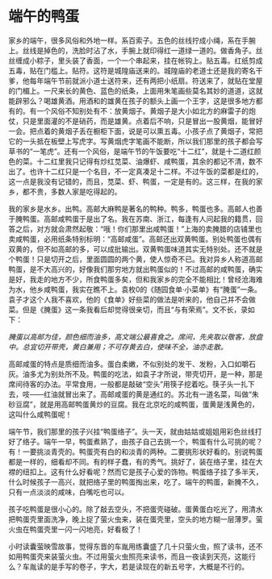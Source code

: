 # 端午的鸭蛋

家乡的端午，很多风俗和外地一样。系百索子。五色的丝线拧成小绳，系在手腕上。丝线是掉色的，洗脸时沾了水，手腕上就印得红一道绿一道的。做香角子。丝丝缠成小粽子，里头装了香面，一个一个串起来，挂在帐钩上。贴五毒。红纸剪成五毒，贴在门槛上。贴符。这符是城隍庙送来的。城隍庙的老道士还是我的寄名干爹，他每年端午节前就派小道士送符来，还有两把小纸扇。符送来了，就贴在堂屋的门楣上。一尺来长的黄色、蓝色的纸条，上面用朱笔画些莫名其妙的道道，这就能辟邪么？喝雄黄酒。用酒和的雄黄在孩子的额头上画一个王字，这是很多地方都有的。有一个风俗不知别处有不：放黄烟子。黄烟子是大小如北方的麻雷子的炮仗，只是里面灌的不是硝药，而是雄黄。点着后不响，只是冒出一股黄烟，能冒好一会。把点着的黄烟子丢在橱柜下面，说是可以熏五毒。小孩子点了黄烟子，常把它的一头抵在板壁上写虎字。写黄烟虎字笔画不能断，所以我们那里的孩子都会写草书的“一笔虎”。还有一个风俗，是端午节的午饭要吃“十二红”，就是十二道红颜色的菜。十二红里我只记得有炒红苋菜、油爆虾、咸鸭蛋，其余的都记不清，数不出了。也许十二红只是一个名目，不一定真凑足十二样。不过午饭的菜都是红的，这一点是我没有记错的，而且，苋菜、虾、鸭蛋，一定是有的。这三样，在我的家乡，都不贵，多数人家是吃得起的。

我的家乡是水乡。出鸭。高邮大麻鸭是著名的鸭种。鸭多，鸭蛋也多。高邮人也善于腌鸭蛋。高邮咸鸭蛋于是出了名。我在苏南、浙江，每逢有人问起我的籍贯，回答之后，对方就会肃然起敬：“哦！你们那里出咸鸭蛋！”上海的卖腌腊的店铺里也卖咸鸭蛋，必用纸条特别标明：“高邮咸蛋”。高邮还出双黄鸭蛋。别处鸭蛋也偶有双黄的，但不如高邮的多，可以成批输出。双黄鸭蛋味道其实无特别处。还不就是个鸭蛋！只是切开之后，里面圆圆的两个黄，使人惊奇不已。我对异乡人称道高邮鸭蛋，是不大高兴的，好像我们那穷地方就出鸭蛋似的！不过高邮的咸鸭蛋，确实是好，我走的地方不少，所食鸭蛋多矣，但和我家乡的完全不能相比！曾经沧海难为水，他乡咸鸭蛋，我实在瞧不上。袁枚0的《随园食单·小菜单》有“腌蛋”一条。袁子才这个人我不喜欢，他的《食单》好些菜的做法是听来的，他自己并不会做菜。但是《腌蛋》这一条我看后却觉得很亲切，而且“与有荣焉”。文不长，录如下：

*腌蛋以高邮为佳，颜色细而油多，高文端公最喜食之。席间，先夹取以敬客，放盘中。总宜切开带壳，黄白兼用；不可存黄去白，使味不全，油亦走散。*

高邮咸蛋的特点是质细而油多。蛋白柔嫩，不似别处的发干、发粉，入口如嚼石灰。油多尤为别处所不及。鸭蛋的吃法，如袁子才所说，带壳切开，是一种，那是席间待客的办法。平常食用，一般都是敲破“空头”用筷子挖着吃。筷子头一扎下去，吱——红油就冒出来了。高邮咸蛋的黄是通红的。苏北有一道名菜，叫做“朱砂豆腐”，就是用高邮鸭蛋黄炒的豆腐。我在北京吃的咸鸭蛋，蛋黄是浅黄色的，这叫什么咸鸭蛋呢！

端午节，我们那里的孩子兴挂“鸭蛋络子”。头一天，就由姑姑或姐姐用彩色丝线打好了络子。端午一早，鸭蛋煮熟了，由孩子自己去挑一个，鸭蛋有什么可挑的呢？有！一要挑淡青壳的。鸭蛋壳有白的和淡青的两种。二要挑形状好看的。别说鸭蛋都是一样的，细看却不同。有的样子蠢，有的秀气。挑好了，装在络子里，挂在大襟的纽扣上。这有什么好看呢？然而它是孩子心爱的饰物。鸭蛋络子挂了多半天，什么时候孩子一高兴，就把络子里的鸭蛋掏出来，吃了。端午的鸭蛋，新腌不久，只有一点淡淡的咸味，白嘴吃也可以。

孩子吃鸭蛋是很小心的。除了敲去空头，不把蛋壳碰破。蛋黄蛋白吃光了，用清水把鸭蛋壳里面洗净，晚上捉了萤火虫来，装在蛋壳里，空头的地方糊一层薄罗。萤火虫在鸭蛋壳里一闪一闪地亮，好看极了！

小时读囊萤映雪故事，觉得东晋的车胤用练囊盛了几十只萤火虫，照了读书，还不如用鸭蛋壳来装萤火虫。不过用萤火虫照亮来读书，而且一夜读到天亮，这能行么？车胤读的是手写的卷子，字大，若是读现在的新五号字，大概是不行的。